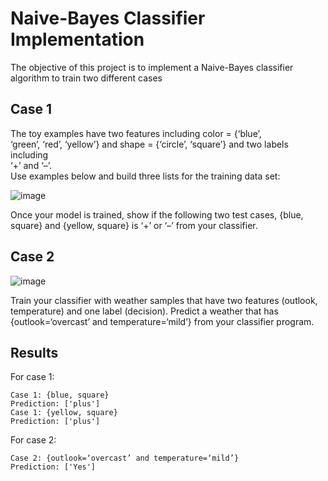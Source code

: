 # Naive-Bayes Classifier Implementation
The objective of this project is to implement a Naive-Bayes classifier algorithm to train two different cases


## Case 1

The	toy	examples	have	two	features	including	color	=	{‘blue’,	
‘green’,	‘red’,	‘yellow’}	and	shape	=	{‘circle’,	‘square’}	and	two	labels	including	
‘+’	and	‘–’.		
Use	examples	below	and	build	three	lists	for	the	training	data	set:

![image](https://user-images.githubusercontent.com/20651843/170394083-25e25e90-e424-4d98-9ced-ca76703803f8.png)


Once	your	model	is	trained,	show	if	the	following	two test	cases, {blue,	
square}	and	{yellow,	square}	is	 ‘+’	or	‘–’	from	your	classifier.


## Case 2

![image](https://user-images.githubusercontent.com/20651843/170394231-3793301a-3279-421e-bd3f-aefccf3345c9.png)


Train	your	classifier	with	weather	samples	that	have	two	features (outlook,	
temperature) and	one	label	(decision).	Predict	a	weather	that	has	
{outlook=‘overcast’	and	temperature=‘mild’}	from	your	classifier	program.


## Results

For case 1: 

```
Case 1: {blue, square}
Prediction: ['plus']
Case 1: {yellow, square}
Prediction: ['plus']
```

For case 2:

```
Case 2: {outlook=‘overcast’ and temperature=‘mild’}
Prediction: ['Yes']
```
